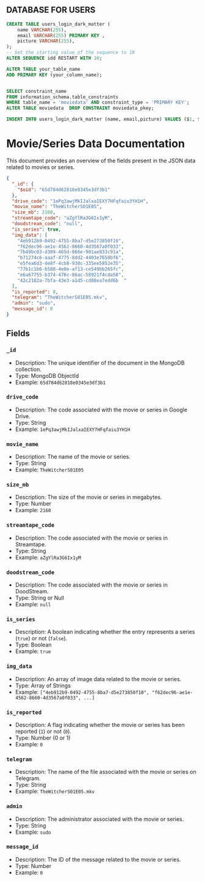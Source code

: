 ## DATABASE FOR USERS
```SQL
CREATE TABLE users_login_dark_matter (
    name VARCHAR(255),
    email VARCHAR(255) PRIMARY KEY ,
    picture VARCHAR(255),
);
-- Set the starting value of the sequence to 10
ALTER SEQUENCE idd RESTART WITH 10;

ALTER TABLE your_table_name
ADD PRIMARY KEY (your_column_name);


SELECT constraint_name
FROM information_schema.table_constraints
WHERE table_name = 'moviedata' AND constraint_type = 'PRIMARY KEY';
ALTER TABLE moviedata  DROP CONSTRAINT moviedata_pkey;

INSERT INTO users_login_dark_matter (name, email,picture) VALUES ($1, $2 ,$3 );
```


# Movie/Series Data Documentation

This document provides an overview of the fields present in the JSON data related to movies or series.

```JSON
{
  "_id": {
    "$oid": "65d784d62818e0345e3df3b1"
  },
  "drive_code": "1ePq3awjMkIJalxaIEXY7HFqfaiu3YH1H",
  "movie_name": "TheWitcherS01E05",
  "size_mb": 2160,
  "streamtape_code": "aZgYlRa3G6Ix1yM",
  "doodstream_code": "null",
  "is_series": true,
  "img_data": [
    "4eb912b9-0492-4755-8ba7-d5e273850f10",
    "f62dec96-ae1e-4562-8660-4d3567a0f033",
    "7b49bc03-d309-465d-866e-981ae833c91a",
    "b71274c6-aaaf-4775-8dd2-4403e7658bf6",
    "e5fea6d3-de8f-4cb8-930c-335ee5852e35",
    "77b1c1b6-b588-4e0e-af13-ce549bb265fc",
    "e6a67755-b374-476c-86ac-58921f4cda58",
    "42c2182a-7bfa-43e3-a1d5-cd08ea7edd6b  "
  ],
  "is_reported": 0,
  "telegram": "TheWitcherS01E05.mkv",
  "admin": "sudo",
  "message_id": 0
}
```
## Fields

### `_id`
- Description: The unique identifier of the document in the MongoDB collection.
- Type: MongoDB ObjectId
- Example: `65d784d62818e0345e3df3b1`

### `drive_code`
- Description: The code associated with the movie or series in Google Drive.
- Type: String
- Example: `1ePq3awjMkIJalxaIEXY7HFqfaiu3YH1H`

### `movie_name`
- Description: The name of the movie or series.
- Type: String
- Example: `TheWitcherS01E05`

### `size_mb`
- Description: The size of the movie or series in megabytes.
- Type: Number
- Example: `2160`

### `streamtape_code`
- Description: The code associated with the movie or series in Streamtape.
- Type: String
- Example: `aZgYlRa3G6Ix1yM`

### `doodstream_code`
- Description: The code associated with the movie or series in DoodStream.
- Type: String or Null
- Example: `null`

### `is_series`
- Description: A boolean indicating whether the entry represents a series (`true`) or not (`false`).
- Type: Boolean
- Example: `true`

### `img_data`
- Description: An array of image data related to the movie or series.
- Type: Array of Strings
- Example: `["4eb912b9-0492-4755-8ba7-d5e273850f10", "f62dec96-ae1e-4562-8660-4d3567a0f033", ...]`

### `is_reported`
- Description: A flag indicating whether the movie or series has been reported (`1`) or not (`0`).
- Type: Number (0 or 1)
- Example: `0`

### `telegram`
- Description: The name of the file associated with the movie or series on Telegram.
- Type: String
- Example: `TheWitcherS01E05.mkv`

### `admin`
- Description: The administrator associated with the movie or series.
- Type: String
- Example: `sudo`

### `message_id`
- Description: The ID of the message related to the movie or series.
- Type: Number
- Example: `0`
